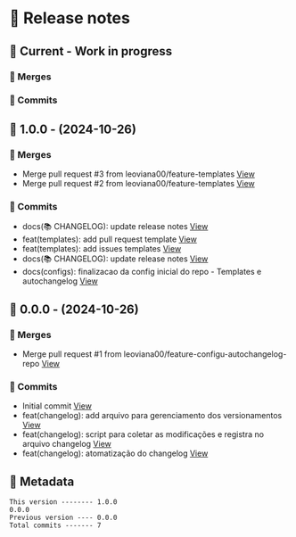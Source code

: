 # 🎁 Release notes

## 🚧 Current - Work in progress
### 🔀 Merges

### 🚀 Commits



## 🔖 1.0.0 - (2024-10-26)
### 🔀 Merges
*  Merge pull request #3 from leoviana00/feature-templates [View](https://github.com/leoviana00/dp-dio-code-resolution-help-of-an-ia/commits/2a51889e6eb0a31a5006fb10568cfaff674cedd3)
*  Merge pull request #2 from leoviana00/feature-templates [View](https://github.com/leoviana00/dp-dio-code-resolution-help-of-an-ia/commits/2d853d863207cc290ff3ce8a29d2b792cf825efa)
### 🚀 Commits
*  docs(📚 CHANGELOG): update release notes [View](https://github.com/leoviana00/dp-dio-code-resolution-help-of-an-ia/commits/72c2236cc87900942687ee89f82adf71efc4c555)
*  feat(templates): add pull request template [View](https://github.com/leoviana00/dp-dio-code-resolution-help-of-an-ia/commits/39c0c210292287683850ebb72d568c0967b95cc9)
*  feat(templates): add issues templates [View](https://github.com/leoviana00/dp-dio-code-resolution-help-of-an-ia/commits/7f210497e84999201ae23e1b651e5131f3f938ac)
*  docs(📚 CHANGELOG): update release notes [View](https://github.com/leoviana00/dp-dio-code-resolution-help-of-an-ia/commits/52d1cbcbb9e3aeb1788bbbf4432059e49295f171)
*  docs(configs): finalizacao da config inicial do repo - Templates e autochangelog [View](https://github.com/leoviana00/dp-dio-code-resolution-help-of-an-ia/commits/b64dc9028afcbb4bc9902cc759c5ce88efc36e5b)



## 🔖 0.0.0 - (2024-10-26)
### 🔀 Merges
*  Merge pull request #1 from leoviana00/feature-configu-autochangelog-repo [View](https://github.com/leoviana00/dp-dio-code-resolution-help-of-an-ia/commits/c6d1ffe4b6e48c73667b35e323bf1406ab8e872f)
### 🚀 Commits
*  Initial commit [View](https://github.com/leoviana00/dp-dio-code-resolution-help-of-an-ia/commits/b2c0936fb28821c6fe718b0f85228726d233c24c)
*  feat(changelog): add arquivo para gerenciamento dos versionamentos [View](https://github.com/leoviana00/dp-dio-code-resolution-help-of-an-ia/commits/ef1d100ebed5a54081711c43f4f4416f3a85404d)
*  feat(changelog): script para coletar as modificações e registra no arquivo changelog [View](https://github.com/leoviana00/dp-dio-code-resolution-help-of-an-ia/commits/a6f73cba7d4b1264b1a59712b375fcffd68d0742)
*  feat(changelog): atomatização do changelog [View](https://github.com/leoviana00/dp-dio-code-resolution-help-of-an-ia/commits/1e88b582892a7edb96c2a818cb1296a01c74a6c8)
## 📝 Metadata
```
This version -------- 1.0.0
0.0.0
Previous version ---- 0.0.0
Total commits ------- 7
```
